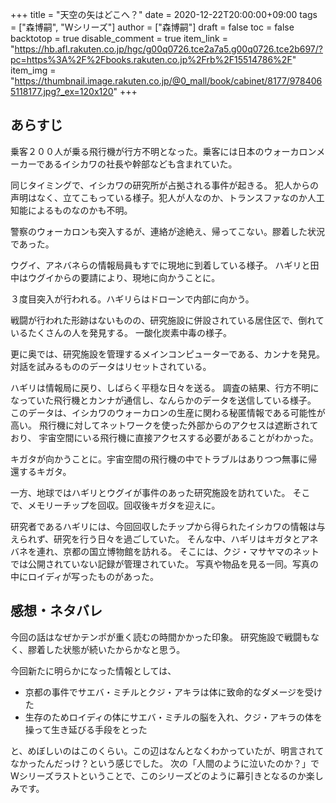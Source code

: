 +++
title = "天空の矢はどこへ？"
date = 2020-12-22T20:00:00+09:00
tags = ["森博嗣", "Wシリーズ"]
author = ["森博嗣"]
draft = false
toc = false
backtotop = true
disable_comment = true
item_link = "https://hb.afl.rakuten.co.jp/hgc/g00q0726.tce2a7a5.g00q0726.tce2b697/?pc=https%3A%2F%2Fbooks.rakuten.co.jp%2Frb%2F15514786%2F"
item_img = "https://thumbnail.image.rakuten.co.jp/@0_mall/book/cabinet/8177/9784065118177.jpg?_ex=120x120"
+++

## あらすじ
乗客２００人が乗る飛行機が行方不明となった。乗客には日本のウォーカロンメーカーであるイシカワの社長や幹部なども含まれていた。

同じタイミングで、イシカワの研究所が占拠される事件が起きる。
犯人からの声明はなく、立てこもっている様子。犯人が人なのか、トランスファなのか人工知能によるものなのかも不明。

警察のウォーカロンも突入するが、連絡が途絶え、帰ってこない。膠着した状況であった。

ウグイ、アネバネらの情報局員もすでに現地に到着している様子。
ハギリと田中はウグイからの要請により、現地に向かうことに。

３度目突入が行われる。ハギリらはドローンで内部に向かう。

戦闘が行われた形跡はないものの、研究施設に併設されている居住区で、倒れているたくさんの人を発見する。
一酸化炭素中毒の様子。

更に奥では、研究施設を管理するメインコンピューターである、カンナを発見。
対話を試みるもののデータはリセットされている。

ハギリは情報局に戻り、しばらく平穏な日々を送る。
調査の結果、行方不明になっていた飛行機とカンナが通信し、なんらかのデータを送信している様子。
このデータは、イシカワのウォーカロンの生産に関わる秘匿情報である可能性が高い。
飛行機に対してネットワークを使った外部からのアクセスは遮断されており、
宇宙空間にいる飛行機に直接アクセスする必要があることがわかった。

キガタが向かうことに。宇宙空間の飛行機の中でトラブルはありつつ無事に帰還するキガタ。

一方、地球ではハギリとウグイが事件のあった研究施設を訪れていた。
そこで、メモリーチップを回収。回収後キガタを迎えに。

研究者であるハギリには、今回回収したチップから得られたイシカワの情報は与えられず、研究を行う日々を過ごしていた。
そんな中、ハギリはキガタとアネバネを連れ、京都の国立博物館を訪れる。
そこには、クジ・マサヤマのネットでは公開されていない記録が管理されていた。
写真や物品を見る一同。写真の中にロイディが写ったものがあった。

## 感想・ネタバレ
今回の話はなぜかテンポが重く読むの時間かかった印象。
研究施設で戦闘もなく、膠着した状態が続いたからかなと思う。

今回新たに明らかになった情報としては、

- 京都の事件でサエバ・ミチルとクジ・アキラは体に致命的なダメージを受けた
- 生存のためロイディの体にサエバ・ミチルの脳を入れ、クジ・アキラの体を操って生き延びる手段をとった

と、めぼしいのはこのくらい。この辺はなんとなくわかっていたが、明言されてなかったんだっけ？という感じでした。
次の「人間のように泣いたのか？」でWシリーズラストということで、このシリーズどのように幕引きとなるのか楽しみです。

